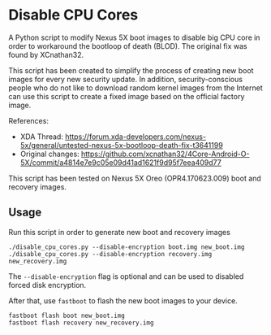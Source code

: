 # Disable CPU Cores
A Python script to modify Nexus 5X boot images to disable big CPU core in order to workaround the bootloop of death (BLOD). The original fix was found by XCnathan32.

This script has been created to simplify the process of creating new boot images for every new security update. In addition, security-conscious people who do not like to download random kernel images from the Internet can use this script to create a fixed image based on the official factory image.

References:
 - XDA Thread: https://forum.xda-developers.com/nexus-5x/general/untested-nexus-5x-bootloop-death-fix-t3641199
 - Original changes: https://github.com/xcnathan32/4Core-Android-O-5X/commit/a4814e7e9c05e09d41ad1621f9d95f7eea409d77

This script has been tested on Nexus 5X Oreo (OPR4.170623.009) boot and recovery images.

## Usage
Run this script in order to generate new boot and recovery images
```
./disable_cpu_cores.py --disable-encryption boot.img new_boot.img
./disable_cpu_cores.py --disable-encryption recovery.img new_recovery.img
```

The `--disable-encryption` flag is optional and can be used to disabled forced disk encryption.

After that, use `fastboot` to flash the new boot images to your device.
```
fastboot flash boot new_boot.img
fastboot flash recovery new_recovery.img
```
